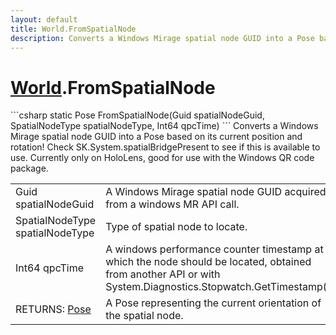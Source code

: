 ```yaml
---
layout: default
title: World.FromSpatialNode
description: Converts a Windows Mirage spatial node GUID into a Pose based on its current position and rotation! Check SK.System.spatialBridgePresent to see if this is available to use. Currently only on HoloLens, good for use with the Windows QR code package.
---
```

# [World]({{site.url}}/Pages/StereoKit/World.html).FromSpatialNode

<div class='signature' markdown='1'>
```csharp
static Pose FromSpatialNode(Guid spatialNodeGuid, SpatialNodeType spatialNodeType, Int64 qpcTime)
```
Converts a Windows Mirage spatial node GUID into a Pose
based on its current position and rotation! Check
SK.System.spatialBridgePresent to see if this is available to
use. Currently only on HoloLens, good for use with the Windows
QR code package.
</div>

|  |  |
|--|--|
|Guid spatialNodeGuid|A Windows Mirage spatial node GUID             acquired from a windows MR API call.|
|SpatialNodeType spatialNodeType|Type of spatial node to locate.|
|Int64 qpcTime|A windows performance counter timestamp at             which the node should be located, obtained from another API or             with System.Diagnostics.Stopwatch.GetTimestamp().|
|RETURNS: [Pose]({{site.url}}/Pages/StereoKit/Pose.html)|A Pose representing the current orientation of the spatial node.|




